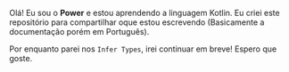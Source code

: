 Olá! Eu sou o **Power** e estou aprendendo a linguagem Kotlin.
Eu criei este repositório para compartilhar oque estou escrevendo (Basicamente a documentação porém em Português).

Por enquanto parei nos `Infer Types`, irei continuar em breve!
Espero que goste.

